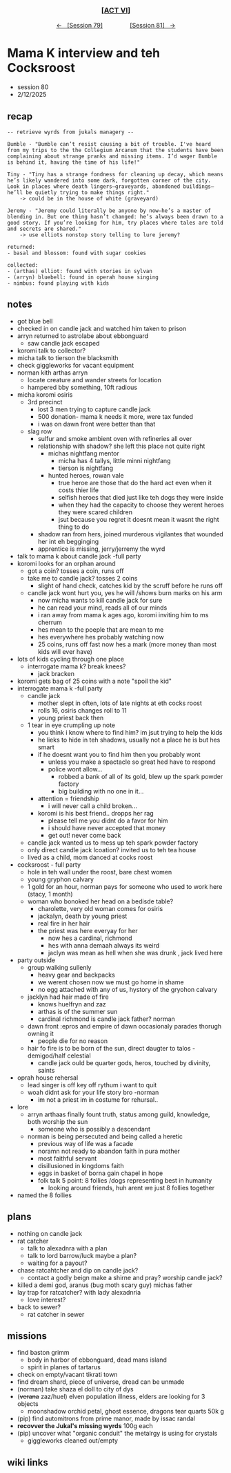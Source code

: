 
<div align="center">
  <h3 align="center"><a href="https://github.com/h-griffin/dnd-notes/blob/main/grimmhaus/act-VI" >[ACT VI]</a></h3>
  <p align="center">
    <a href="https://github.com/h-griffin/dnd-notes/blob/main/grimmhaus/act-VI/25-02-05.md" >&larr; &nbsp; [Session 79]</a>
    &nbsp;&nbsp;&nbsp;&nbsp;&nbsp;&nbsp;&nbsp;&nbsp;&nbsp;&nbsp;&nbsp;&nbsp;&nbsp;&nbsp;
    <a href="https://github.com/h-griffin/dnd-notes/blob/main/grimmhaus/act-VI/25-02-19.md" >[Session 81] &nbsp; &rarr;</a>
  </p>
</div>

# Mama K interview and teh Cocksroost
- session 80
- 2/12/2025

## recap

```text
-- retrieve wyrds from jukals managery --
 
Bumble - "Bumble can’t resist causing a bit of trouble. I've heard from my trips to the the Collegium Arcanum that the students have been complaining about strange pranks and missing items. I’d wager Bumble is behind it, having the time of his life!"

Tiny - "Tiny has a strange fondness for cleaning up decay, which means he’s likely wandered into some dark, forgotten corner of the city. Look in places where death lingers—graveyards, abandoned buildings—he’ll be quietly trying to make things right."
    -> could be in the house of white (graveyard)

Jeremy - "Jeremy could literally be anyone by now—he’s a master of blending in. But one thing hasn’t changed: he’s always been drawn to a good story. If you’re looking for him, try places where tales are told and secrets are shared."
    -> use elliots nonstop story telling to lure jeremy? 

returned:
- basal and blossom: found with sugar cookies

collected: 
- (arthas) elliot: found with stories in sylvan  
- (arryn) bluebell: found in operah house singing
- nimbus: found playing with kids
```

## notes
- got blue bell
- checked in on candle jack and watched him taken to prison
- arryn returned to astrolabe about ebbonguard
    - saw candle jack escaped
- koromi talk to collector?
- micha talk to tierson the blacksmith
- check giggleworks for vacant equipment
- norman kith arthas arryn
    - locate creature and wander streets for location
    - hampered bby something, 10ft radious
- micha koromi osiris
    - 3rd precinct
        - lost 3 men trying to capture candle jack
        - 500 donation- mama k needs it more, were tax funded
        - i was on dawn front were better than that
    - slag row
        - sulfur and smoke ambient oven with refineries all over
        - relationship with shadow? she left this place not quite right
            - michas nightfang mentor
                - micha has 4 tallys, little minni nightfang
                - tierson is nightfang
            - hunted heroes, rowan vale
                - true heroe are those that do the hard act even when it costs thier life
                - selfish heroes that died just like teh dogs they were inside
                - when they had the capacity to choose they werent heroes they were scared children
                - jsut because you regret it doesnt mean it wasnt the right thing to do
        - shadow ran from hers, joined murderous vigilantes that wounded her int eh begginging
        - apprentice is missing, jerry/jerremy the wyrd
- talk to mama k about candle jack -full party
- koromi looks for an orphan around
    - got a coin? tosses a coin, runs off
    - take me to candle jack? tosses 2 coins
        - slight of hand check, catches kid by the scruff before he runs off
    - candle jack wont hurt you, yes he will /shows burn marks on his arm
        - now micha wants to kill candle jack for sure
        - he can read your mind, reads all of our minds
        - i ran away from mama k ages ago, koromi inviting him to ms cherrum
        - hes mean to the poeple that are mean to me
        - hes everywhere hes probably watching now
        - 25 coins, runs off fast now hes a mark (more money than most kids will ever have)
- lots of kids cycling through one place
    - interrogate mama k? break knees?
        - jack bracken
- koromi gets bag of 25 coins with a note "spoil the kid"
- interrogate mama k -full party
    - candle jack
        - mother slept in often, lots of late nights at eth cocks roost
        - rolls 16, osiris changes roll to 11
        - young priest back then
    - 1 tear in eye crumpling up note
        - you think i know where to find him? im jsut trying to help the kids
        - he lieks to hide in teh shadows, usually not a place he is but hes smart
        - if he doesnt want you to find him then you probably wont
            - unless you make a spactacle so great hed have to respond
            - police wont allow...
                - robbed a bank of all of its gold, blew up the spark powder factory
                - big building with no one in it...
        - attention = friendship
            - i will never call a child broken...
        - koromi is his best friend.. dropps her rag
            - please tell me you didnt do a favor for him
            - i should have never accepted that money
            - get out! never come back
    - candle jack wanted us to mess up teh spark powder factory
    - only direct candle jack lcoation? invited us to teh tea house
    - lived as a child, mom danced at cocks roost
- cocksroost - full party
    - hole in teh wall under the roost, bare chest women
    - young gryphon calvary
    - 1 gold for an hour, norman pays for someone who used to work here (stacy, 1 month)
    - woman who bonoked her head on a bedisde table?
        - charolette, very old woman comes for osiris
        - jackalyn, death by young priest
        - real fire in her hair
        - the priest was here everyay for her
            - now hes a cardinal, richmond
            - hes with anna demaah always its weird
            - jaclyn was mean as hell when she was drunk , jack lived here
- party outside
    - group walking sullenly
        - heavy gear and backpacks
        - we werent chosen now we must go home in shame
        - no egg attached with any of us, hystory of the gryohon calvary
    - jacklyn had hair made of fire
        - knows huelfryn and zaz
        - arthas is of the summer sun
        - cardinal richmond is candle jack father? norman
    - dawn front :epros and empire of dawn occasionaly parades thorugh owning it
        - people die for no reason
    - hair fo fire is to be born of the sun, direct daugter to talos -demigod/half celestial
        - candle jack ould be quarter gods, heros, touched by divinity, saints
- oprah house rehersal
    - lead singer is off key off rythum i want to quit
    - woah didnt ask for your life story bro -norman
        - im not a priest im in costume for rehursal..
- lore
    - arryn arthaas finally fount truth, status among guild, knowledge, both worship the sun
        - someone who is possibly a descendant
    - norman is being persecuted and being called a heretic
        - previous way of life was a facade
        - noramn not ready to abandon faith in pura mother
        - most faithful servant
        - disillusioned in kingdoms faith
        - eggs in basket of borna gain chapel in hope
        - folk talk 5 point: 8 follies /dogs representing best in humanity
            - looking around friends, huh arent we just 8 follies together
- named the 8 follies

## plans
- nothing on candle jack
- rat catcher
    - talk to alexadnra with a plan
    - talk to lord barrow/luck maybe a plan?
    - waiting for a payout?
- chase ratcahtcher and dip on candle jack?
    - contact a godly beign make a shirne and pray? worship candle jack?
- killed a demi god, aranus (bug moth scary guy) michas father
- lay trap for ratcatcher? with lady alexadnria
    - love interest?
- back to sewer?
    - rat catcher in sewer

## missions
- find baston grimm
    - body in harbor of ebbonguard, dead mans island
    - spirit in planes of tartarus
- check on empty/vacant tikrati town
- find dream shard, piece of universe, dread can be unmade
- (norman) take shaza el doll to city of dys
- (~~verana~~ zaz/huel) elven population illness, elders are looking for 3 objects
    - moonshadow orchid petal, ghost essence, dragons tear quarts 50k g
- (pip) find automitrons from prime manor, made by issac randal
- **recovver the Jukal's missing wyrds** 100g each
- (pip) uncover what "organic conduit" the metalrgy is using for crystals
    - giggleworks cleaned out/empty

## wiki links
